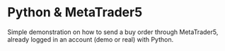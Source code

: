# Python & MetaTrader5
Simple demonstration on how to send a buy order through MetaTrader5, already logged in an account (demo or real) with Python.
